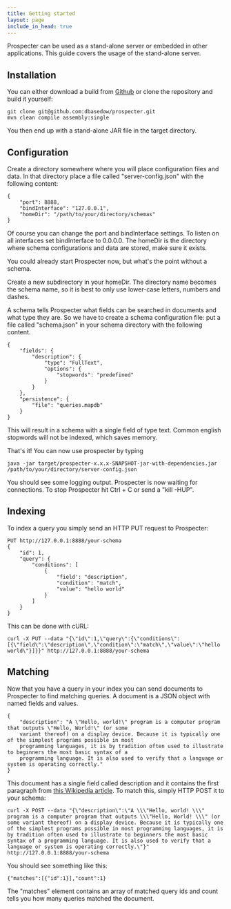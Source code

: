 ```yaml
---
title: Getting started
layout: page
include_in_head: true
---
```


Prospecter can be used as a stand-alone server or embedded in other applications. This guide covers the usage of the
stand-alone server.

Installation
------------
You can either download a build from [Github](https://github.com/dbasedow/prospecter/releases) or clone the repository
and build it yourself:

    git clone git@github.com:dbasedow/prospecter.git
    mvn clean compile assembly:single

You then end up with a stand-alone JAR file in the target directory.

Configuration
-------------
Create a directory somewhere where you will place configuration files and data. In that directory place a file called
"server-config.json" with the following content:

    {
        "port": 8888,
        "bindInterface": "127.0.0.1",
        "homeDir": "/path/to/your/directory/schemas"
    }

Of course you can change the port and bindInterface settings. To listen on all interfaces set bindInterface to 0.0.0.0.
The homeDir is the directory where schema configurations and data are stored, make sure it exists.

You could already start Prospecter now, but what's the point without a schema.

Create a new subdirectory in your homeDir. The directory name becomes the schema name, so it is best to only use
lower-case letters, numbers and dashes.

A schema tells Prospecter what fields can be searched in documents and what type they are. So we have to create a
schema configuration file: put a file called "schema.json" in your schema directory with the following content.

    {
        "fields": {
            "description": {
                "type": "FullText",
                "options": {
                    "stopwords": "predefined"
                }
            }
        },
        "persistence": {
            "file": "queries.mapdb"
        }
    }

This will result in a schema with a single field of type text. Common english stopwords will not be indexed, which saves
memory.

That's it! You can now use prospecter by typing

    java -jar target/prospecter-x.x.x-SNAPSHOT-jar-with-dependencies.jar /path/to/your/directory/server-config.json

You should see some logging output. Prospecter is now waiting for connections. To stop Prospecter hit Ctrl + C or send a
"kill -HUP".


Indexing
--------
To index a query you simply send an HTTP PUT request to Prospecter:

    PUT http://127.0.0.1:8888/your-schema
    {
        "id": 1,
        "query": {
            "conditions": [
                {
                    "field': "description",
                    "condition": "match",
                    "value": "hello world"
                }
            ]
        }
    }

This can be done with cURL:

    curl -X PUT --data "{\"id\":1,\"query\":{\"conditions\":[{\"field\":\"description\",\"condition\":\"match\",\"value\":\"hello world\"}]}}" http://127.0.0.1:8888/your-schema

Matching
--------
Now that you have a query in your index you can send documents to Prospecter to find matching queries. A document is a
JSON object with named fields and values.

    {
        "description": "A \"Hello, world!\" program is a computer program that outputs \"Hello, World!\" (or some
        variant thereof) on a display device. Because it is typically one of the simplest programs possible in most
        programming languages, it is by tradition often used to illustrate to beginners the most basic syntax of a
        programming language. It is also used to verify that a language or system is operating correctly."
    }

This document has a single field called description and it contains the first paragraph from
[this Wikipedia article](http://en.wikipedia.org/wiki/Hello_World). To match this, simply HTTP POST it to your schema:

    curl -X POST --data "{\"description\":\"A \\\"Hello, world! \\\" program is a computer program that outputs \\\"Hello, World! \\\" (or some variant thereof) on a display device. Because it is typically one of the simplest programs possible in most programming languages, it is by tradition often used to illustrate to beginners the most basic syntax of a programming language. It is also used to verify that a language or system is operating correctly.\"}" http://127.0.0.1:8888/your-schema

You should see something like this:

    {"matches":[{"id":1}],"count":1}

The "matches" element contains an array of matched query ids and count tells you how many queries matched the document.